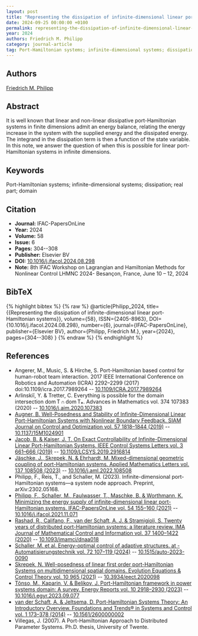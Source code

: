 ```yaml
---
layout: post
title: "Representing the dissipation of infinite-dimensional linear port-Hamiltonian systems"
date: 2024-09-25 00:00:00 +0100
permalink: representing-the-dissipation-of-infinite-dimensional-linear-port-hamiltonian-systems
year: 2024
authors: Friedrich M. Philipp
category: journal-article
tag: Port-Hamiltonian systems; infinite-dimensional systems; dissipation; real part; domain
---
```

 
## Authors
[Friedrich M. Philipp](authors/friedrich-m-philipp)
 
## Abstract
It is well known that linear and non-linear dissipative port-Hamiltonian systems in finite dimensions admit an energy balance, relating the energy increase in the system with the supplied energy and the dissipated energy. The integrand in the dissipation term is then a function of the state variable. In this note, we answer the question of when this is possible for linear port-Hamiltonian systems in infinite dimensions.
 
## Keywords
Port-Hamiltonian systems; infinite-dimensional systems; dissipation; real part; domain
 
## Citation
- **Journal:** IFAC-PapersOnLine
- **Year:** 2024
- **Volume:** 58
- **Issue:** 6
- **Pages:** 304--308
- **Publisher:** Elsevier BV
- **DOI:** [10.1016/j.ifacol.2024.08.298](https://doi.org/10.1016/j.ifacol.2024.08.298)
- **Note:** 8th IFAC Workshop on Lagrangian and Hamiltonian Methods for Nonlinear Control LHMNC 2024- Besançon, France, June 10 – 12, 2024
 
## BibTeX
{% highlight bibtex %}
{% raw %}
@article{Philipp_2024,
  title={{Representing the dissipation of infinite-dimensional linear port-Hamiltonian systems}},
  volume={58},
  ISSN={2405-8963},
  DOI={10.1016/j.ifacol.2024.08.298},
  number={6},
  journal={IFAC-PapersOnLine},
  publisher={Elsevier BV},
  author={Philipp, Friedrich M.},
  year={2024},
  pages={304--308}
}
{% endraw %}
{% endhighlight %}
 
## References
- Angerer, M., Music, S. & Hirche, S. Port-Hamiltonian based control for human-robot team interaction. 2017 IEEE International Conference on Robotics and Automation (ICRA) 2292–2299 (2017) doi:10.1109/icra.2017.7989264 -- [10.1109/ICRA.2017.7989264](https://doi.org/10.1109/ICRA.2017.7989264)
- Arlinskiĭ, Y. & Tretter, C. Everything is possible for the domain intersection dom T ∩ dom T⁎. Advances in Mathematics vol. 374 107383 (2020) -- [10.1016/j.aim.2020.107383](https://doi.org/10.1016/j.aim.2020.107383)
- [Augner, B. Well-Posedness and Stability of Infinite-Dimensional Linear Port-Hamiltonian Systems with Nonlinear Boundary Feedback. SIAM Journal on Control and Optimization vol. 57 1818–1844 (2019)](well-posedness-and-stability-of-infinite-dimensional-linear-port-hamiltonian-systems-with-nonlinear-boundary-feedback) -- [10.1137/15M1024901](https://doi.org/10.1137/15M1024901)
- [Jacob, B. & Kaiser, J. T. On Exact Controllability of Infinite-Dimensional Linear Port-Hamiltonian Systems. IEEE Control Systems Letters vol. 3 661–666 (2019)](on-exact-controllability-of-infinite-dimensional-linear-port-hamiltonian-systems) -- [10.1109/LCSYS.2019.2916814](https://doi.org/10.1109/LCSYS.2019.2916814)
- [Jäschke, J., Skrepek, N. & Ehrhardt, M. Mixed-dimensional geometric coupling of port-Hamiltonian systems. Applied Mathematics Letters vol. 137 108508 (2023)](mixed-dimensional-geometric-coupling-of-port-hamiltonian-systems) -- [10.1016/j.aml.2022.108508](https://doi.org/10.1016/j.aml.2022.108508)
- Philipp, F., Reis, T., and Schaller, M. (2023). Infinite-dimensional port-Hamiltonian systems—a system node approach. Preprint, arXiv:2302.05168.
- [Philipp, F., Schaller, M., Faulwasser, T., Maschke, B. & Worthmann, K. Minimizing the energy supply of infinite-dimensional linear port-Hamiltonian systems. IFAC-PapersOnLine vol. 54 155–160 (2021)](minimizing-the-energy-supply-of-infinite-dimensional-linear-port-hamiltonian-systems) -- [10.1016/j.ifacol.2021.11.071](https://doi.org/10.1016/j.ifacol.2021.11.071)
- [Rashad, R., Califano, F., van der Schaft, A. J. & Stramigioli, S. Twenty years of distributed port-Hamiltonian systems: a literature review. IMA Journal of Mathematical Control and Information vol. 37 1400–1422 (2020)](twenty-years-of-distributed-port-hamiltonian-systems-a-literature-review) -- [10.1093/imamci/dnaa018](https://doi.org/10.1093/imamci/dnaa018)
- [Schaller, M. et al. Energy-optimal control of adaptive structures. at - Automatisierungstechnik vol. 72 107–119 (2024)](energy-optimal-control-of-adaptive-structures) -- [10.1515/auto-2023-0090](https://doi.org/10.1515/auto-2023-0090)
- [Skrepek, N. Well-posedness of linear first order port-Hamiltonian Systems on multidimensional spatial domains. Evolution Equations &amp; Control Theory vol. 10 965 (2021)](well-posedness-of-linear-first-order-port-hamiltonian-systems-on-multidimensional-spatial-domains) -- [10.3934/eect.2020098](https://doi.org/10.3934/eect.2020098)
- [Tõnso, M., Kaparin, V. & Belikov, J. Port-Hamiltonian framework in power systems domain: A survey. Energy Reports vol. 10 2918–2930 (2023)](port-hamiltonian-framework-in-power-systems-domain-a-survey) -- [10.1016/j.egyr.2023.09.077](https://doi.org/10.1016/j.egyr.2023.09.077)
- [van der Schaft, A. & Jeltsema, D. Port-Hamiltonian Systems Theory: An Introductory Overview. Foundations and Trends® in Systems and Control vol. 1 173–378 (2014)](port-hamiltonian-systems-theory-an-introductory-overview-journal) -- [10.1561/2600000002](https://doi.org/10.1561/2600000002)
- Villegas, J. (2007). A Port-Hamiltonian Approach to Distributed Parameter Systems. Ph.D. thesis, University of Twente.


